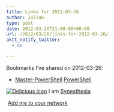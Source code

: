 ```yaml
---
title: Links for 2012-03-26
author: Julian
type: post
date: 2012-03-26T21:00:00+00:00
url: /2012/03/26/links-for-2012-03-26/
aktt_notify_twitter:
  - no

---
```

Bookmarks I&#8217;ve shared on 2012-03-26:

  * [Master-PowerShell][1] 
    [PowerShell][2] </li> </ul> 
    
    <p class="deliciouslink">
      <a href="http://del.icio.us/synesthesia" title="See all my bookmarks on del.icio.us"><img src="https://www.synesthesia.co.uk/images/deliciousicon.jpg" alt="Delicious icon" /></a>&nbsp;I am <a href="http://del.icio.us/synesthesia" title="See all my bookmarks on del.icio.us">Synesthesia</a>
    </p>
    
    <p class="deliciouslink">
      <a href="http://del.icio.us/network?add=synesthesia" title="Add me to your del.icio.us network"><img src="https://www.synesthesia.co.uk/images/add.gif" alt="" /></a>&nbsp;<a href="http://del.icio.us/network?add=synesthesia" title="Add me to your del.icio.us network">Add me to your network</a>
    </p>

 [1]: http://powershell.com/cs/blogs/ebook/default.aspx
 [2]: http://www.delicious.com/synesthesia/PowerShell